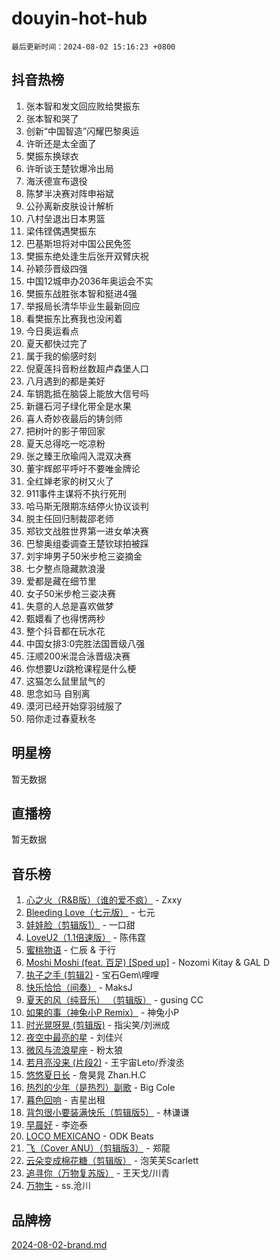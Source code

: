 # douyin-hot-hub

`最后更新时间：2024-08-02 15:16:23 +0800`

## 抖音热榜

1. 张本智和发文回应败给樊振东
1. 张本智和哭了
1. 创新“中国智造”闪耀巴黎奥运
1. 许昕还是太全面了
1. 樊振东换球衣
1. 许昕谈王楚钦爆冷出局
1. 海沃德宣布退役
1. 陈梦半决赛对阵申裕斌
1. 公孙离新皮肤设计解析
1. 八村垒退出日本男篮
1. 梁伟铿偶遇樊振东
1. 巴基斯坦将对中国公民免签
1. 樊振东绝处逢生后张开双臂庆祝
1. 孙颖莎晋级四强
1. 中国12城申办2036年奥运会不实
1. 樊振东战胜张本智和挺进4强
1. 举报局长清华毕业生最新回应
1. 看樊振东比赛我也没闲着
1. 今日奥运看点
1. 夏天都快过完了
1. 属于我的偷感时刻
1. 倪夏莲抖音粉丝数超卢森堡人口
1. 八月遇到的都是美好
1. 车钥匙抵在脑袋上能放大信号吗
1. 新疆石河子绿化带全是水果
1. 喜人奇妙夜最后的铸剑师
1. 把树叶的影子带回家
1. 夏天总得吃一吃凉粉
1. 张之臻王欣瑜闯入混双决赛
1. 董宇辉郎平呼吁不要唯金牌论
1. 全红婵老家的树又火了
1. 911事件主谋将不执行死刑
1. 哈马斯无限期冻结停火协议谈判
1. 脱主任回归制裁邵老师
1. 郑钦文战胜世界第一进女单决赛
1. 巴黎奥组委调查王楚钦球拍被踩
1. 刘宇坤男子50米步枪三姿摘金
1. 七夕整点隐藏款浪漫
1. 爱都是藏在细节里
1. 女子50米步枪三姿决赛
1. 失意的人总是喜欢做梦
1. 甄嬛看了也得愣两秒
1. 整个抖音都在玩水花
1. 中国女排3:0完胜法国晋级八强
1. 汪顺200米混合泳晋级决赛
1. 你想要Uzi跳枪课程是什么梗
1. 这猫怎么鼠里鼠气的
1. 思念如马 自别离
1. 漠河已经开始穿羽绒服了
1. 陪你走过春夏秋冬

## 明星榜

暂无数据

## 直播榜

暂无数据

## 音乐榜

1. [心之火（R&B版）（谁的爱不疯）](https://sf5-hl-cdn-tos.douyinstatic.com/obj/tos-cn-ve-2774/okemkEDaIBBE3OosftCgMxlFkLQZRw37t36ZQv) - Zxxy
1. [Bleeding Love（七元版）](https://sf6-cdn-tos.douyinstatic.com/obj/tos-cn-ve-2774/oEgC9eZFHQ1MfSRnrfkzFp8AayDWqAQMABBgUs) - 七元
1. [娃娃脸（剪辑版1）](https://sf3-cdn-tos.douyinstatic.com/obj/tos-cn-ve-2774/oIimSCgQoNUePTAZ1Ba7TeADY4KetGYsVFeaaB) - 一口甜
1. [LoveU2（1.1倍速版）](https://sf5-hl-cdn-tos.douyinstatic.com/obj/tos-cn-ve-2774/oQMeDffLaEmgMwgCOEMAFCI6INzoFPgWdD0rsa) - 陈伟霆
1. [蜜桃物语](https://sf5-hl-cdn-tos.douyinstatic.com/obj/tos-cn-ve-2774/oIhOSCZtIACtYU4XQkngiW9kCBfVD1Fz9IYeqL) - 仁辰 & 于行
1. [Moshi Moshi (feat. 百足) [Sped up]](https://sf5-hl-cdn-tos.douyinstatic.com/obj/tos-cn-ve-2774/ocCPFQcXJLeroaIdQLIGAoeeYM3OAUYGDguHXz) - Nozomi Kitay & GAL D
1. [执子之手 (剪辑2)](https://sf5-hl-cdn-tos.douyinstatic.com/obj/tos-cn-ve-2774/oUoZLQjCc31XzqsBnBQUNgeKtYPBcgbFDwtfcu) - 宝石Gem\哩哩
1. [快乐恰恰（间奏）](https://sf5-hl-cdn-tos.douyinstatic.com/obj/tos-cn-ve-2774/oMesum3HvWQXJxuMFeVYzf54o2QzH5aEBPOCAn) - MaksJ
1. [夏天的风（纯音乐） （剪辑版）](https://sf5-hl-cdn-tos.douyinstatic.com/obj/tos-cn-ve-2774/oUzLjBZZFQAoNRmGokEeD5zfQCObp6UeFAnTa6) - gusing CC
1. [如果的事（神兔小P Remix）](https://sf3-cdn-tos.douyinstatic.com/obj/tos-cn-ve-2774/okHtAffz3g4ZB0BMQn9iC9BC6AciI3xCmgQTqt) - 神兔小P
1. [时光晃呀晃 (剪辑版)](https://sf3-cdn-tos.douyinstatic.com/obj/tos-cn-ve-2774/o8ACeQem3gwI1x3GIYGAfKG0LJebKFRJDwRwyW) - 指尖笑/刘洲成
1. [夜空中最亮的星](https://sf5-hl-cdn-tos.douyinstatic.com/obj/tos-cn-ve-2774/o4IfgGwqqnFeXEMGaS8JBzJAdayAaCeoxqbjCD) - 刘佳兴
1. [微风与流浪星座](https://sf3-cdn-tos.douyinstatic.com/obj/tos-cn-ve-2774/okQfeAMGaEbRLJILIMJGeKgg1CgIeCNAsmx8IR) - 粉太狼
1. [若月亮没来 (片段2)](https://sf3-cdn-tos.douyinstatic.com/obj/tos-cn-ve-2774/ocQavLLjkCOeDxGyYeIMGgNAIwJ0QXE1Ve3Fzv) - 王宇宙Leto/乔浚丞
1. [悠悠夏日长](https://sf5-hl-cdn-tos.douyinstatic.com/obj/tos-cn-ve-2774/oUMrdhm6MSeLCU1aI6CXCBFtQzFEGafJYAeDgE) - 詹昊晁 Zhan.H.C
1. [热烈的少年（是热烈）副歌](https://sf6-cdn-tos.douyinstatic.com/obj/tos-cn-ve-2774/owVNI0CLDAUMtSz6TEYvfFBFL4UDFFhLfgK8fa) - Big Cole
1. [暮色回响](https://sf3-cdn-tos.douyinstatic.com/obj/tos-cn-ve-2774/ogmtI1ftCDEkkgJG5NlBfFoiaBQtGMF3ZTdrIO) - 吉星出租
1. [背包很小要装满快乐（剪辑版5）](https://sf5-hl-cdn-tos.douyinstatic.com/obj/tos-cn-ve-2774/oUqSJIiBjw2pxsBAiQRmkbZGJrlGCMBPpIW90) - 林谦谦
1. [早晨好](https://sf5-hl-cdn-tos.douyinstatic.com/obj/tos-cn-ve-2774/oEn1iBCi6Im33ZOg97tePPMfoRzXBPLBQ1plD3) - 李迩泰
1. [LOCO MEXICANO](https://sf5-hl-cdn-tos.douyinstatic.com/obj/tos-cn-ve-2774/owxVoxJorA4ILBfsMAjU6t7O1xW9w0tS7EYzh6) - ODK Beats
1. [飞（Cover ANU）（剪辑版3）](https://sf5-hl-cdn-tos.douyinstatic.com/obj/tos-cn-ve-2774/7fceff03e2694974b0f5a59c8eb131aa) - 郑龍
1. [云朵变成棉花糖（剪辑版）](https://sf5-hl-cdn-tos.douyinstatic.com/obj/tos-cn-ve-2774/o8LC84GQLALFfXeyJmh8KE61byVQYMMeAZLfEI) - 泡芙芙Scarlett
1. [追寻你（万物复苏版）](https://sf5-hl-cdn-tos.douyinstatic.com/obj/tos-cn-ve-2774/oYeAZJsbjIDit9APmBg8u6uDUQnHmoCf3gbo74) - 王天戈/川青
1. [万物生](https://sf5-hl-cdn-tos.douyinstatic.com/obj/tos-cn-ve-2774/oYmc57nRMikxBnetIc1y6BCoOZFN5QfURgQDTE) - ss.沧川

## 品牌榜

[2024-08-02-brand.md](2024-08-02-brand.md)
